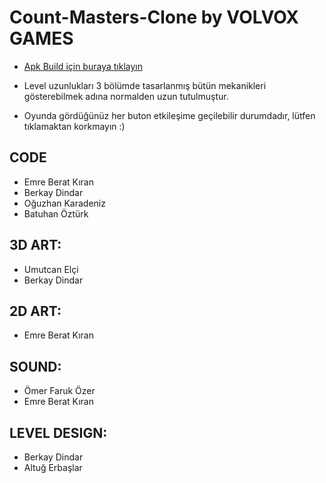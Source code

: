 # Count-Masters-Clone by VOLVOX GAMES

[releases]: https://github.com/Volvox-Games-Studio/Count-Masters-Clone/releases
- [Apk Build için buraya tıklayın][releases]

- Level uzunlukları 3 bölümde tasarlanmış bütün mekanikleri gösterebilmek adına normalden uzun tutulmuştur.
- Oyunda gördüğünüz her buton etkileşime geçilebilir durumdadır, lütfen tıklamaktan korkmayın :)

## CODE
- Emre Berat Kıran
- Berkay Dindar
- Oğuzhan Karadeniz
- Batuhan Öztürk

## 3D ART:
- Umutcan Elçi
- Berkay Dindar

## 2D ART:
- Emre Berat Kıran

## SOUND:
- Ömer Faruk Özer
- Emre Berat Kıran

## LEVEL DESIGN:
- Berkay Dindar
- Altuğ Erbaşlar
